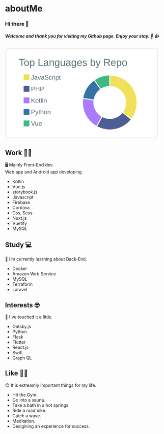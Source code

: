 # aboutMe

###  Hi there 👋

##### Welcome and thank you for visiting my Github page. Enjoy your stay. 🙂 👍

[![](https://raw.githubusercontent.com/soregashi-27/aboutMe/main/profile-summary-card-output/default/1-repos-per-language.svg)](https://github.com/vn7n24fzkq/github-profile-summary-cards)


## Work 💁‍♂️
🖥  Mainly Front-End dev. \
    Web app and Android app developing.

- Kotlin
- Vue.js
- storybook.js
- Javascript
- Firebase
- Cordova
- Css, Scss
- Nuxt.js
- Vuetify
- MySQL



## Study 💻
🌱 I’m currently learning about Back-End.

- Docker
- Amazon Web Service
- MySQL
- Terraform
- Laravel


## Interests 🤓
👀 I've touched it a little.

- Gatsby.js
- Python
- Flask
- Flutter
- React.js
- Swift
- Graph QL


## Like 🏋️‍♂️
😌 It is extreamly important things for my life.

- Hit the Gym.
- Go into a sauna.
- Take a bath in a hot springs.
- Ride a road bike.
- Catch a wave.
- Meditation.
- Desigining an experience for success.

